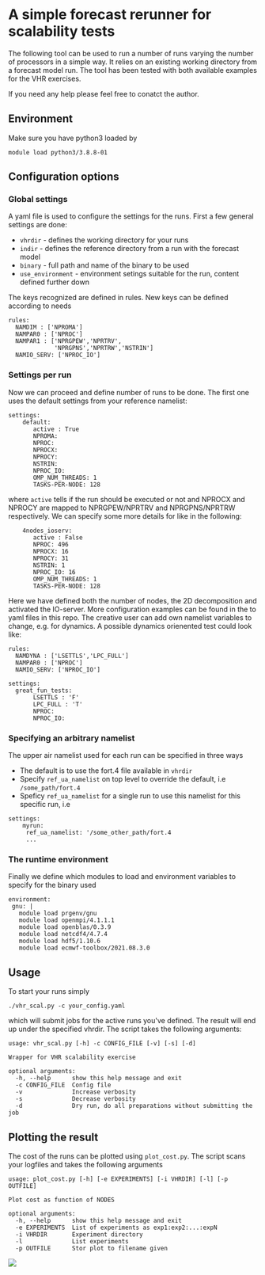 # A simple forecast rerunner for scalability tests

The following tool can be used to run a number of runs varying the number of processors in a simple way. It relies on an existing working directory from a forecast model run. The tool has been tested with both available examples for the VHR exercises.

If you need any help please feel free to conatct the author.

## Environment

Make sure you have python3 loaded by

`module load python3/3.8.8-01`

## Configuration options

### Global settings

A yaml file is used to configure the settings for the runs. First a few general settings are done:

- `vhrdir` - defines the working directory for your runs
- `indir` - defines the reference directory from a run with the forecast model
- `binary` - full path and name of the binary to be used
- `use_environment` - environment setings suitable for the run, content defined further down

The keys recognized are defined in rules. New keys can be defined according to needs
```
rules:
  NAMDIM : ['NPROMA']
  NAMPAR0 : ['NPROC']
  NAMPAR1 : ['NPRGPEW','NPRTRV',
             'NPRGPNS','NPRTRW','NSTRIN']
  NAMIO_SERV: ['NPROC_IO']
```

### Settings per run

Now we can proceed and define number of runs to be done. The first one uses the default settings from your reference namelist:

```
settings:
    default: 
       active : True
       NPROMA:
       NPROC:
       NPROCX:
       NPROCY:
       NSTRIN:
       NPROC_IO:
       OMP_NUM_THREADS: 1
       TASKS-PER-NODE: 128

```

where `active` tells if the run should be executed or not and NPROCX and NPROCY are mapped to NPRGPEW/NPRTRV and NPRGPNS/NPRTRW respectively. We can specify some more details for like in the following:

```
    4nodes_ioserv: 
       active : False
       NPROC: 496
       NPROCX: 16
       NPROCY: 31
       NSTRIN: 1
       NPROC_IO: 16
       OMP_NUM_THREADS: 1
       TASKS-PER-NODE: 128
```
Here we have defined both the number of nodes, the 2D decomposition and activated the IO-server. More configuration examples can be found in the to yaml files in this repo. The creative user can add own namelist variables to change, e.g. for dynamics. A possible dynamics orienented test could look like:

```
rules:
  NAMDYNA : ['LSETTLS','LPC_FULL']
  NAMPAR0 : ['NPROC']
  NAMIO_SERV: ['NPROC_IO']

settings:
  great_fun_tests: 
       LSETTLS : 'F'
       LPC_FULL : 'T'
       NPROC:
       NPROC_IO:
```


### Specifying an arbitrary namelist

The upper air namelist used for each run can be specified in three ways

- The default is to use the fort.4 file available in `vhrdir`
- Specify `ref_ua_namelist` on top level to override the default, i.e `/some_path/fort.4`
- Speficy `ref_ua_namelist` for a single run to use this namelist for this specific run, i.e

```
settings:
    myrun:
     ref_ua_namelist: '/some_other_path/fort.4
     ...
```

### The runtime environment

Finally we define which modules to load and environment variables to specify for the binary used

```
environment:
 gnu: | 
   module load prgenv/gnu
   module load openmpi/4.1.1.1
   module load openblas/0.3.9
   module load netcdf4/4.7.4
   module load hdf5/1.10.6
   module load ecmwf-toolbox/2021.08.3.0

```

## Usage

To start your runs simply 

```
./vhr_scal.py -c your_config.yaml
```

which will submit jobs for the active runs you've defined. The result will end up under the specified vhrdir. The script takes the following arguments:

```
usage: vhr_scal.py [-h] -c CONFIG_FILE [-v] [-s] [-d]

Wrapper for VHR scalability exercise

optional arguments:
  -h, --help      show this help message and exit
  -c CONFIG_FILE  Config file
  -v              Increase verbosity
  -s              Decrease verbosity
  -d              Dry run, do all preparations without submitting the job
```

## Plotting the result

The cost of the runs can be plotted using `plot_cost.py`. The script scans your logfiles and takes the following arguments



```
usage: plot_cost.py [-h] [-e EXPERIMENTS] [-i VHRDIR] [-l] [-p OUTFILE]

Plot cost as function of NODES

optional arguments:
  -h, --help      show this help message and exit
  -e EXPERIMENTS  List of experiments as exp1:exp2:...:expN
  -i VHRDIR       Experiment directory
  -l              List experiments
  -p OUTFILE      Stor plot to filename given

```
![](https://github.com/uandrae/vhr_ws_scalability_exercise/blob/main/example.png)
